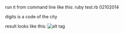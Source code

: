 run it from command line like this:
ruby test.rb 02102014
 
digits is a code of the city

result looks like this:
![alt tag](https://github.com/2rba/venta/example.png)

